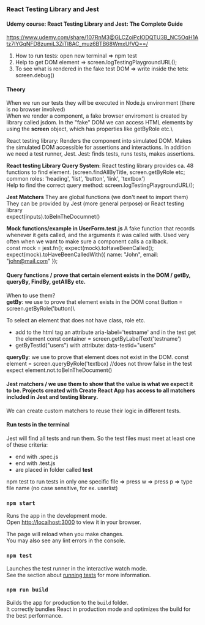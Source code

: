 ### React Testing Library and Jest

#### Udemy course: React Testing Library and Jest: The Complete Guide

https://www.udemy.com/share/107RnM3@GLCZoiPcIODQTU3B_NC5OqH1Atz7lYGqNFD8zumiL3ZiTI8AC_muz6BTB68WmxUfVQ==/

1. How to run tests:
   open new terminal => npm test
2. Help to get DOM element => screen.logTestingPlaygroundURL();
3. To see what is rendered in the fake test DOM => write inside the tets: screen.debug()

#### Theory

When we run our tests they will be executed in Node.js environment (there is no browser involved)\
When we render a component, a fake browser enviroment is created by library called jsdom. In the "fake" DOM we can access HTML elements by using the **screen** object, which has properties like getByRole etc.\

React testing library: Renders the component into simulated DOM. Makes the simulated DOM accessible for assertions and interactions. In addition we need a test runner, Jest.
Jest: finds tests, runs tests, makes assertions.

**React testing Library Query System**: React testing library provides ca. 48 functions to find element. (screen.findAllByTitle, screen.getByRole etc; common roles: 'heading', 'list', 'button', 'link', 'textbox')\
Help to find the correct query method: screen.logTestingPlaygroundURL();

**Jest Matchers** They are global functions (we don't neet to import them) They can be provided by Jest (more general perpose) or React testing library\
expect(inputs).toBeInTheDocumnet()

**Mock functions/example in UserForm.test.js** A fake function that records whenever it gets called, and the arguments it was called with. Used very often when we want to make sure a component calls a callback.\
const mock = jest.fn();
expect(mock).toHaveBeenCalled();
expect(mock).toHaveBeenCalledWith({ name: "John", email: "john@mail.com" });

#### Query functions / prove that certain element exists in the DOM / getBy, queryBy, FindBy, getAllBy etc.

When to use them?\
**getBy**: we use to prove that element exists in the DOM
const Button = screen.getByRole('button)\

To select an element that does not have class, role etc.

- add to the html tag an attribute aria-label='testname' and in the test get the element const container = screen.getByLabelText('testname')
- getByTestId("users") with attribute: data-testid="users"

**queryBy**: we use to prove that element does not exist in the DOM.
const element = screen.queryByRole('textbox) //does not throw false in the test
expect element.not.toBeInTheDocument()

#### Jest matchers / we use them to show that the value is what we expect it to be. Projects created with Create React App has access to all matchers included in Jest and testing library.

We can create custom matchers to reuse their logic in different tests.

#### Run tests in the terminal

Jest will find all tests and run them. So the test files must meet at least one of these criteria:

- end with .spec.js
- end with .test.js
- are placed in folder called **test**

npm test
to run tests in only one specific file => press w => press p => type file name (no case sensitive, for ex. userlist)

### `npm start`

Runs the app in the development mode.\
Open [http://localhost:3000](http://localhost:3000) to view it in your browser.

The page will reload when you make changes.\
You may also see any lint errors in the console.

### `npm test`

Launches the test runner in the interactive watch mode.\
See the section about [running tests](https://facebook.github.io/create-react-app/docs/running-tests) for more information.

### `npm run build`

Builds the app for production to the `build` folder.\
It correctly bundles React in production mode and optimizes the build for the best performance.
